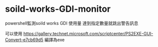# soild-works-GDI-monitor
powershell監測soild works GDI 使用量 達到指定數量就跳出警告訊息

可以使用 https://gallery.technet.microsoft.com/scriptcenter/PS2EXE-GUI-Convert-e7cb69d5 編譯為exe
